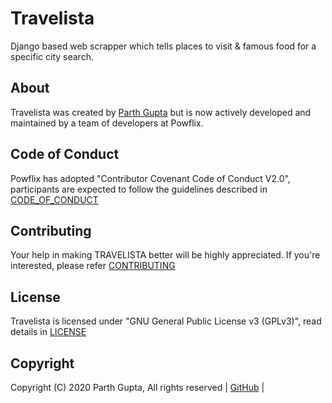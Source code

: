 # Travelista
Django based web scrapper which tells places to visit &amp; famous food for a specific city search.

## About

Travelista was created by [Parth Gupta](https://github.com/Parth7729) but is now actively developed and maintained by a team of developers at Powflix.

## Code of Conduct

Powflix has adopted "Contributor Covenant Code of Conduct V2.0", participants are expected to follow the guidelines described in [CODE_OF_CONDUCT](https://github.com/powflix/travelista/blob/master/CODE_OF_CONDUCT.md)

## Contributing

Your help in making TRAVELISTA better will be highly appreciated. If you're interested, please refer [CONTRIBUTING](https://github.com/powflix/travelista/blob/master/CONTRIBUTING.md)

## License

Travelista is licensed under "GNU General Public License v3 (GPLv3)", read details in [LICENSE](https://github.com/powflix/travelista/blob/master/LICENSE)

## Copyright

Copyright (C) 2020 Parth Gupta, All rights reserved | [GitHub](https://github.com/Parth7729) |
